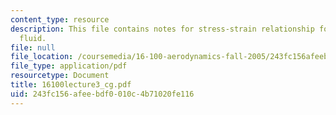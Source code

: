 ```yaml
---
content_type: resource
description: This file contains notes for stress-strain relationship for a newtonian
  fluid.
file: null
file_location: /coursemedia/16-100-aerodynamics-fall-2005/243fc156afeebdf0010c4b71020fe116_16100lecture3_cg.pdf
file_type: application/pdf
resourcetype: Document
title: 16100lecture3_cg.pdf
uid: 243fc156-afee-bdf0-010c-4b71020fe116
---
```

